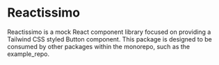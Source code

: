 # Reactissimo 

Reactissimo is a mock React component library focused on providing a Tailwind CSS styled Button component. This package is designed to be consumed by other packages within the monorepo, such as the example_repo.